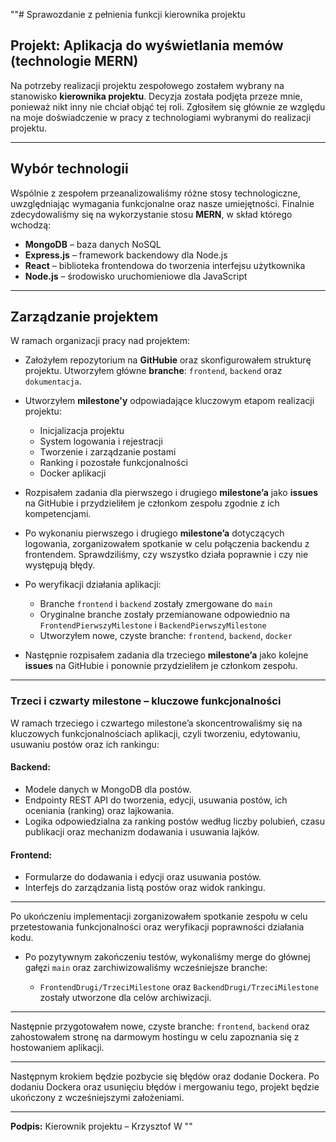 ""# Sprawozdanie z pełnienia funkcji kierownika projektu

## Projekt: Aplikacja do wyświetlania memów (technologie MERN)

Na potrzeby realizacji projektu zespołowego zostałem wybrany na stanowisko **kierownika projektu**. Decyzja została podjęta przeze mnie, ponieważ nikt inny nie chciał objąć tej roli. Zgłosiłem się głównie ze względu na moje doświadczenie w pracy z technologiami wybranymi do realizacji projektu.

---

## Wybór technologii

Wspólnie z zespołem przeanalizowaliśmy różne stosy technologiczne, uwzględniając wymagania funkcjonalne oraz nasze umiejętności. Finalnie zdecydowaliśmy się na wykorzystanie stosu **MERN**, w skład którego wchodzą:

* **MongoDB** – baza danych NoSQL
* **Express.js** – framework backendowy dla Node.js
* **React** – biblioteka frontendowa do tworzenia interfejsu użytkownika
* **Node.js** – środowisko uruchomieniowe dla JavaScript

---

## Zarządzanie projektem

W ramach organizacji pracy nad projektem:

* Założyłem repozytorium na **GitHubie** oraz skonfigurowałem strukturę projektu. Utworzyłem główne **branche**: `frontend`, `backend` oraz `dokumentacja`.
* Utworzyłem **milestone'y** odpowiadające kluczowym etapom realizacji projektu:

  * Inicjalizacja projektu
  * System logowania i rejestracji
  * Tworzenie i zarządzanie postami
  * Ranking i pozostałe funkcjonalności
  * Docker aplikacji
* Rozpisałem zadania dla pierwszego i drugiego **milestone’a** jako **issues** na GitHubie i przydzieliłem je członkom zespołu zgodnie z ich kompetencjami.
* Po wykonaniu pierwszego i drugiego **milestone’a** dotyczących logowania, zorganizowałem spotkanie w celu połączenia backendu z frontendem. Sprawdziliśmy, czy wszystko działa poprawnie i czy nie występują błędy.
* Po weryfikacji działania aplikacji:

  * Branche `frontend` i `backend` zostały zmergowane do `main`
  * Oryginalne branche zostały przemianowane odpowiednio na `FrontendPierwszyMilestone` i `BackendPierwszyMilestone`
  * Utworzyłem nowe, czyste branche: `frontend`, `backend`, `docker`
* Następnie rozpisałem zadania dla trzeciego **milestone’a** jako kolejne **issues** na GitHubie i ponownie przydzieliłem je członkom zespołu.

---

### Trzeci i czwarty milestone – kluczowe funkcjonalności

W ramach trzeciego i czwartego milestone’a skoncentrowaliśmy się na kluczowych funkcjonalnościach aplikacji, czyli tworzeniu, edytowaniu, usuwaniu postów oraz ich rankingu:

#### Backend:

* Modele danych w MongoDB dla postów.
* Endpointy REST API do tworzenia, edycji, usuwania postów, ich oceniania (ranking) oraz lajkowania.
* Logika odpowiedzialna za ranking postów według liczby polubień, czasu publikacji oraz mechanizm dodawania i usuwania lajków.

#### Frontend:

* Formularze do dodawania i edycji oraz usuwania postów.
* Interfejs do zarządzania listą postów oraz widok rankingu.

---

Po ukończeniu implementacji zorganizowałem spotkanie zespołu w celu przetestowania funkcjonalności oraz weryfikacji poprawności działania kodu.

* Po pozytywnym zakończeniu testów, wykonaliśmy merge do głównej gałęzi `main` oraz zarchiwizowaliśmy wcześniejsze branche:

  * `FrontendDrugi/TrzeciMilestone` oraz `BackendDrugi/TrzeciMilestone` zostały utworzone dla celów archiwizacji.

---

Następnie przygotowałem nowe, czyste branche: `frontend`, `backend` oraz zahostowałem stronę na darmowym hostingu w celu zapoznania się z hostowaniem aplikacji.

---

Następnym krokiem będzie pozbycie się błędów oraz dodanie Dockera.
Po dodaniu Dockera oraz usunięciu błędów i mergowaniu tego, projekt będzie ukończony z wcześniejszymi założeniami.

---

**Podpis:**
Kierownik projektu – Krzysztof W
""
